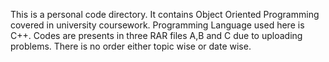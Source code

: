 This is a personal code directory. It contains Object Oriented Programming covered in university coursework. Programming Language used here is C++. Codes are presents in three RAR files A,B and C due to uploading problems. There is no order either topic wise or date wise.
